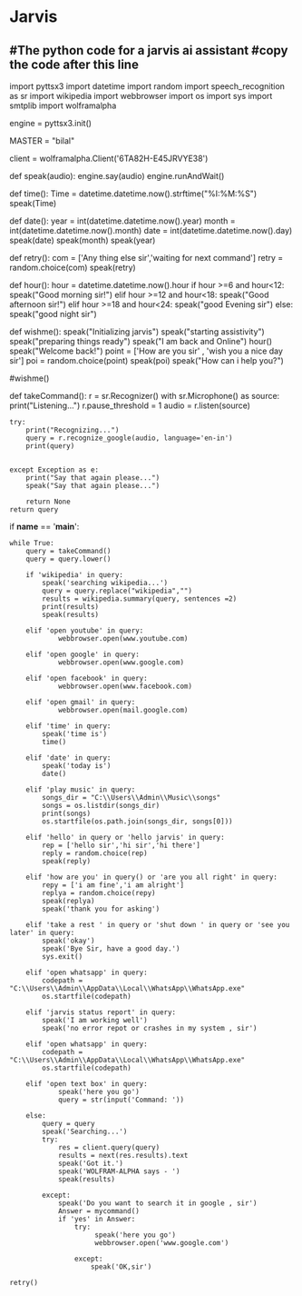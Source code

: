 # Jarvis
#The python code for a jarvis ai assistant
#copy the code after this line
-------------------------------------------------------------------------------------------------------------------------------------------------------------------------------
import pyttsx3
import datetime
import random
import speech_recognition as sr
import wikipedia
import webbrowser
import os
import sys
import smtplib
import wolframalpha

engine = pyttsx3.init()

MASTER = "bilal"

client = wolframalpha.Client('6TA82H-E45JRVYE38')

def speak(audio):
    engine.say(audio)
    engine.runAndWait()

def time():
    Time = datetime.datetime.now().strftime("%I:%M:%S")
    speak(Time)

def date():
    year = int(datetime.datetime.now().year)
    month = int(datetime.datetime.now().month)
    date = int(datetime.datetime.now().day)
    speak(date)
    speak(month)
    speak(year)

def retry():
    com = ['Any thing else sir','waiting for next command']
    retry = random.choice(com)
    speak(retry)

def hour():
    hour = datetime.datetime.now().hour
    if hour >=6 and hour<12:
        speak("Good morning sir!")
    elif hour >=12 and hour<18:
        speak("Good afternoon sir!")
    elif hour >=18 and hour<24:
        speak("good Evening sir")
    else:
        speak("good night sir")

def wishme():
    speak("Initializing jarvis")
    speak("starting assistivity")
    speak("preparing things ready")
    speak("I am back and Online")
    hour()
    speak("Welcome back!")
    point = ['How are you sir' , 'wish you a nice day sir']
    poi = random.choice(point)
    speak(poi)
    speak("How can i help you?")

#wishme()

def takeCommand():
    r = sr.Recognizer()
    with sr.Microphone() as source:
        print("Listening...")
        r.pause_threshold = 1
        audio = r.listen(source)

    try:
        print("Recognizing...")
        query = r.recognize_google(audio, language='en-in')
        print(query)


    except Exception as e:
        print("Say that again please...")
        speak("Say that again please...")
        
        return None
    return query

if __name__ == '__main__':

    while True:
        query = takeCommand()
        query = query.lower()

        if 'wikipedia' in query:
            speak('searching wikipedia...')
            query = query.replace("wikipedia","")
            results = wikipedia.summary(query, sentences =2)
            print(results)
            speak(results)
            
        elif 'open youtube' in query:
                webbrowser.open(www.youtube.com)

        elif 'open google' in query:
                webbrowser.open(www.google.com)

        elif 'open facebook' in query:
                webbrowser.open(www.facebook.com)

        elif 'open gmail' in query:
                webbrowser.open(mail.google.com)

        elif 'time' in query:
            speak('time is')
            time()

        elif 'date' in query:
            speak('today is')
            date()

        elif 'play music' in query:
            songs_dir = "C:\\Users\\Admin\\Music\\songs"
            songs = os.listdir(songs_dir)
            print(songs)
            os.startfile(os.path.join(songs_dir, songs[0]))

        elif 'hello' in query or 'hello jarvis' in query:
            rep = ['hello sir','hi sir','hi there']
            reply = random.choice(rep)
            speak(reply)

        elif 'how are you' in query() or 'are you all right' in query:
            repy = ['i am fine','i am alright']
            replya = random.choice(repy)
            speak(replya)
            speak('thank you for asking')

        elif 'take a rest ' in query or 'shut down ' in query or 'see you later' in query:
            speak('okay')
            speak('Bye Sir, have a good day.')
            sys.exit()
            
        elif 'open whatsapp' in query:
            codepath = "C:\\Users\\Admin\\AppData\\Local\\WhatsApp\\WhatsApp.exe"
            os.startfile(codepath)
            
        elif 'jarvis status report' in query:
            speak('I am working well')
            speak('no error repot or crashes in my system , sir')

        elif 'open whatsapp' in query:
            codepath = "C:\\Users\\Admin\\AppData\\Local\\WhatsApp\\WhatsApp.exe"
            os.startfile(codepath)

        elif 'open text box' in query:
                speak('here you go')
                query = str(input('Command: '))

        else:
            query = query
            speak('Searching...')
            try:
                res = client.query(query)
                results = next(res.results).text
                speak('Got it.')
                speak('WOLFRAM-ALPHA says - ')
                speak(results)

            except:
                speak('Do you want to search it in google , sir')
                Answer = mycommand()
                if 'yes' in Answer:
                    try:
                         speak('here you go')
                         webbrowser.open('www.google.com')

                    except:
                        speak('OK,sir')

    retry()

